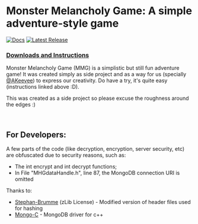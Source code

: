 # Monster Melancholy Game: A simple adventure-style game

[![Docs](https://img.shields.io/badge/docs-monster--melancholy.me-brightgreen?style=flat-square&color=%2373DC8C&label=docs)](https://monster-melancholy.me)
[![Latest Release](https://img.shields.io/github/v/release/HCI-Pro-ductions/Monster_Melancholy?color=lightgreen&include_prereleases&label=latest%20version&style=flat-square)](https://github.com/HCI-Pro-ductions/Monster_Melancholy/releases)

### [Downloads and Instructions](https://monster-melancholy.me/downloads)

Monster Melancholy Game (MMG) is a simplistic but still fun adventure game! It was created simply as side project and as a way for us (specially [@AKeevee](https://github.com/AKeevee)) to express our creativity. Do have a try, it's quite easy (instructions linked above :D).

This was created as a side project so please excuse the roughness around the edges :)

<br/>

## For Developers:

A few parts of the code (like decryption, encryption, server security, etc) are obfuscated due to security reasons, such as:
- The int encrypt and int decrypt functions;  
- In File "MHGdataHandle.h", line 87, the MongoDB connection URI is omitted

Thanks to:
- [Stephan-Brumme](https://create.stephan-brumme.com/hash-library) (zLib License) - Modified version of header files used for hashing
- [Mongo-C](http://mongoc.org) - MongoDB driver for c++
